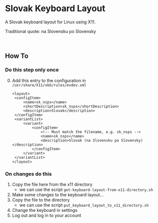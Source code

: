 # Slovak Keyboard Layout

A Slovak keyboard layout for Linux using X11.

Traditional quote: na Slovensku po Slovensky

<br>

## How To

### Do this step only once

0. Add this entry to the configuration in `/usr/share/X11/xkb/rules/evdev.xml`

   ```
   <layout>
   	<configItem>
   		<name>sk_nsps</name>
   		<shortDescription>sk_nsps</shortDescription>
   		<description>Slovak</description>
   	</configItem>
   	<variantList>
   		<variant>
   			<configItem>
   				<!-- Must match the filename, e.g. sk_nsps -->
   				<name>sk_nsps</name>
   				<description>Slovak (na Slovensku po Slovensky)</description>
   			</configItem>
   		</variant>
   	</variantList>
   </layout>
   ```

### On changes do this

1. Copy the file here from the x11 directory
   - we can use the script `get-keyboard-layout-from-x11-directory.sh`
2. Make some changes to the keyboard layout...
3. Copy the file to the directory
   - we can use the script `put_keyboard_layout_to_x11_directory.sh`
4. Change the keyboard in settings
5. Log out and log in to your account
